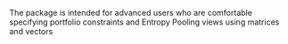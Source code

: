 The package is intended for advanced users who are comfortable specifying portfolio constraints and Entropy Pooling views using matrices and vectors
